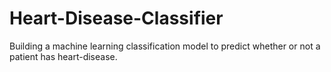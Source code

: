 # Heart-Disease-Classifier
Building a machine learning classification model to predict whether or not a patient has heart-disease.
